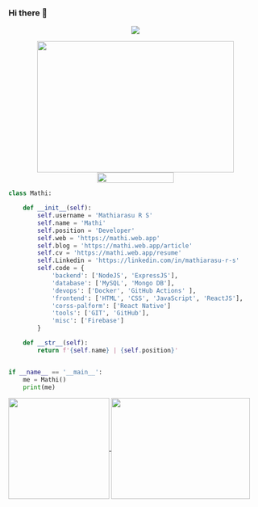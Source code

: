 ### Hi there 👋


<!--💬GREETINGSTITLE / 🌐WEBSITE: https://github.com/denvercoder1/readme-typing-svg -->
<p align="center">
<img src="https://readme-typing-svg.herokuapp.com?font=Orbitron&size=40&color=%2324A500&height=67&duration=3000&center=true&lines=%F0%9F%85%B6%F0%9F%86%81%F0%9F%85%B4%F0%9F%85%B4%F0%9F%86%83%F0%9F%85%B8%F0%9F%85%BD%F0%9F%85%B6%F0%9F%86%82">



<!--🖼️-->
<p align="center">
<img src="https://media1.giphy.com/media/qgQUggAC3Pfv687qPC/giphy.gif" height="260" width="390">

<!--📏LINE-->
<img src="https://i.imgur.com/dBaSKWF.gif" height="20" width="55%">


```python
class Mathi:

    def __init__(self):
        self.username = 'Mathiarasu R S'
        self.name = 'Mathi'
        self.position = 'Developer'
        self.web = 'https://mathi.web.app'
        self.blog = 'https://mathi.web.app/article'
        self.cv = 'https://mathi.web.app/resume'
        self.Linkedin = 'https://linkedin.com/in/mathiarasu-r-s'
        self.code = {
            'backend': ['NodeJS', 'ExpressJS'],
            'database': ['MySQL', 'Mongo DB'],
            'devops': ['Docker', 'GitHub Actions' ],
            'frontend': ['HTML', 'CSS', 'JavaScript', 'ReactJS'],
            'corss-palform': ['React Native']
            'tools': ['GIT', 'GitHub'],
            'misc': ['Firebase']
        }

    def __str__(self):
        return f'{self.name} | {self.position}'


if __name__ == '__main__':
    me = Mathi()
    print(me)


```

<a href="https://Mathi.web.app/">
 <img height=200 align="center" src="https://github-readme-stats.vercel.app/api?username=Mathiarasu05&hide=prs&rank_icon=github&show_icons=true&theme=tokyonight" />
</a>
<a href="https://Mathi.web.app/">
<img height=200 width=275 align="center" src="https://github-readme-stats.vercel.app/api/top-langs/?username=Mathiarasu05&size_weight=0.7&count_weight=0.7&theme=dark#gh-dark-mode-only&exclude_repo=camps,Mathiarasu05.github.io,quadra,itsherotime&layout=compact&card_width=400" />
</a>
